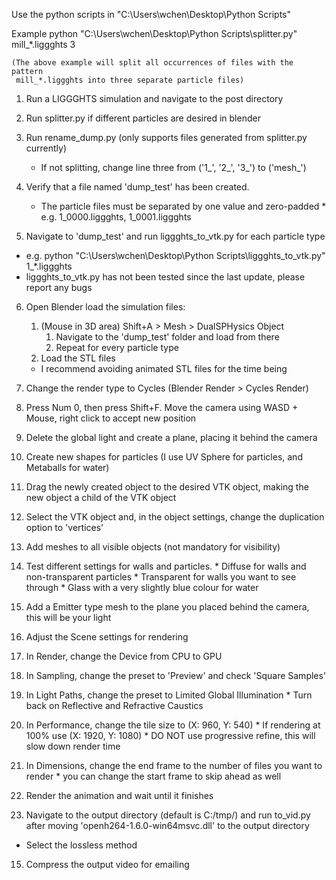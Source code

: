 Use the python scripts in "C:\Users\wchen\Desktop\Python Scripts"

Example python "C:\Users\wchen\Desktop\Python Scripts\splitter.py" mill_\*.liggghts 3
	
	(The above example will split all occurrences of files with the pattern
	 mill_*.liggghts into three separate particle files)

1. Run a LIGGGHTS simulation and navigate to the post directory

2. Run splitter.py if different particles are desired in blender

3. Run rename_dump.py (only supports files generated from splitter.py currently)
    * If not splitting, change line three from ('1_', '2_', '3_') to ('mesh_')

4. Verify that a file named 'dump_test' has been created.
    * The particle files must be separated by one value and zero-padded
            * e.g. 1_0000.liggghts, 1_0001.liggghts

5. Navigate to 'dump_test' and run liggghts_to_vtk.py for each particle type
  * e.g. python "C:\Users\wchen\Desktop\Python Scripts\liggghts_to_vtk.py" 1_\*.liggghts
  * liggghts_to_vtk.py has not been tested since the last update, please report any bugs

6. Open Blender load the simulation files:
    1. (Mouse in 3D area) Shift+A > Mesh > DualSPHysics Object
        1. Navigate to the 'dump_test' folder and load from there
        2. Repeat for every particle type
    2. Load the STL files
    * I recommend avoiding animated STL files for the time being

7. Change the render type to Cycles (Blender Render > Cycles Render)

8. Press Num 0, then press Shift+F. Move the camera using WASD + Mouse, right click to accept new position

9. Delete the global light and create a plane, placing it behind the camera

10. Create new shapes for particles (I use UV Sphere for particles, and Metaballs for water)
  1. Drag the newly created object to the desired VTK object, making the new object a child of the VTK object
  2. Select the VTK object and, in the object settings, change the duplication option to 'vertices'

11. Add meshes to all visible objects (not mandatory for visibility)
  1. Test different settings for walls and particles.
    * Diffuse for walls and non-transparent particles
    * Transparent for walls you want to see through
    * Glass with a very slightly blue colour for water
  2. Add a Emitter type mesh to the plane you placed behind the camera, this will be your light

12. Adjust the Scene settings for rendering
  1. In Render, change the Device from CPU to GPU
  2. In Sampling, change the preset to 'Preview' and check 'Square Samples' 
  3. In Light Paths, change the preset to Limited Global Illumination
    * Turn back on Reflective and Refractive Caustics
  4. In Performance, change the tile size to (X: 960, Y: 540)
    * If rendering at 100% use (X: 1920, Y: 1080)
    * DO NOT use progressive refine, this will slow down render time
  5. In Dimensions, change the end frame to the number of files you want to render
    * you can change the start frame to skip ahead as well

13. Render the animation and wait until it finishes

14. Navigate to the output directory (default is C:/tmp/) and run to_vid.py after moving 'openh264-1.6.0-win64msvc.dll' to the output directory
  * Select the lossless method

15. Compress the output video for emailing
